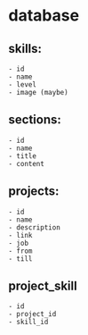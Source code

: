 # database

## skills:
    - id
    - name
    - level
    - image (maybe)

## sections:
    - id 
    - name
    - title
    - content

## projects:
    - id
    - name
    - description
    - link
    - job
    - from
    - till

## project_skill
    - id
    - project_id
    - skill_id

